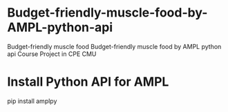 # Budget-friendly-muscle-food-by-AMPL-python-api
Budget-friendly muscle food Budget-friendly muscle food by AMPL python api Course Project in CPE CMU 
# Install Python API for AMPL
pip install amplpy
